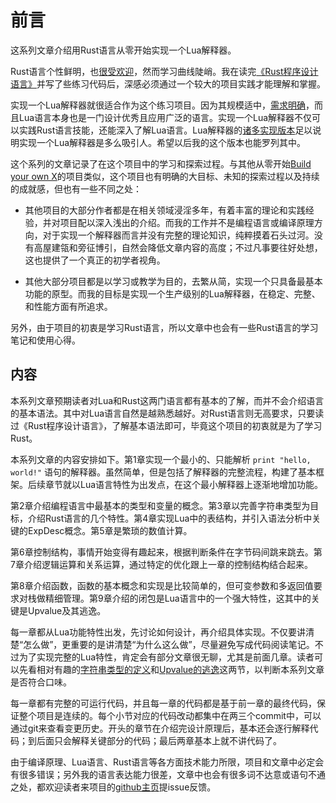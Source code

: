 # 前言

这系列文章介绍用Rust语言从零开始实现一个Lua解释器。

Rust语言个性鲜明，也[很受欢迎](https://survey.stackoverflow.co/2022/?utm_source=so-owned&utm_medium=announcement-banner&utm_campaign=dev-survey-2022&utm_content=results#section-most-loved-dreaded-and-wanted-programming-scripting-and-markup-languages)，然而学习曲线陡峭。我在读完[《Rust程序设计语言》](https://kaisery.github.io/trpl-zh-cn/)并写了些练习代码后，深感必须通过一个较大的项目实践才能理解和掌握。

实现一个Lua解释器就很适合作为这个练习项目。因为其规模适中，[需求明确](https://www.lua.org/manual/5.4/)，而且Lua语言本身也是一门设计优秀且应用广泛的语言。实现一个Lua解释器不仅可以实践Rust语言技能，还能深入了解Lua语言。Lua解释器的[诸多实现版本](http://lua-users.org/wiki/LuaImplementations)足以说明实现一个Lua解释器是多么吸引人。希望以后我的这个版本也能罗列其中。

这个系列的文章记录了在这个项目中的学习和探索过程。与其他从零开始[Build your own X](https://build-your-own-x.vercel.app/)的项目类似，这个项目也有明确的大目标、未知的探索过程以及持续的成就感，但也有一些不同之处：

- 其他项目的大部分作者都是在相关领域浸淫多年，有着丰富的理论和实践经验，并对项目配以深入浅出的介绍。而我的工作并不是编程语言或编译原理方向，对于实现一个解释器而言并没有完整的理论知识，纯粹摸着石头过河。没有高屋建瓴和旁征博引，自然会降低文章内容的高度；不过凡事要往好处想，这也提供了一个真正的初学者视角。

- 其他大部分项目都是以学习或教学为目的，去繁从简，实现一个只具备最基本功能的原型。而我的目标是实现一个生产级别的Lua解释器，在稳定、完整、和性能方面有所追求。

另外，由于项目的初衷是学习Rust语言，所以文章中也会有一些Rust语言的学习笔记和使用心得。

## 内容

本系列文章预期读者对Lua和Rust这两门语言都有基本的了解，而并不会介绍语言的基本语法。其中对Lua语言自然是越熟悉越好。对Rust语言则无高要求，只要读过《Rust程序设计语言》，了解基本语法即可，毕竟这个项目的初衷就是为了学习Rust。

本系列文章的内容安排如下。第1章实现一个最小的、只能解析 `print "hello, world!"` 语句的解释器。虽然简单，但是包括了解释器的完整流程，构建了基本框架。后续章节就以Lua语言特性为出发点，在这个最小解释器上逐渐地增加功能。

第2章介绍编程语言中最基本的类型和变量的概念。第3章以完善字符串类型为目标，介绍Rust语言的几个特性。第4章实现Lua中的表结构，并引入语法分析中关键的ExpDesc概念。第5章是繁琐的数值计算。

第6章控制结构，事情开始变得有趣起来，根据判断条件在字节码间跳来跳去。第7章介绍逻辑运算和关系运算，通过特定的优化跟上一章的控制结构结合起来。

第8章介绍函数，函数的基本概念和实现是比较简单的，但可变参数和多返回值要求对栈做精细管理。第9章介绍的闭包是Lua语言中的一个强大特性，这其中的关键是Upvalue及其逃逸。

每一章都从Lua功能特性出发，先讨论如何设计，再介绍具体实现。不仅要讲清楚“怎么做”，更重要的是讲清楚“为什么这么做”，尽量避免写成代码阅读笔记。不过为了实现完整的Lua特性，肯定会有部分文章很无聊，尤其是前面几章。读者可以先看相对有趣的[字符串类型的定义](./ch03-01.string_type.md)和[Upvalue的逃逸](./ch09-02.escape_and_closure.md)这两节，以判断本系列文章是否符合口味。

每一章都有完整的可运行代码，并且每一章的代码都是基于前一章的最终代码，保证整个项目是连续的。每个小节对应的代码改动都集中在两三个commit中，可以通过git来查看变更历史。开头的章节在介绍完设计原理后，基本还会逐行解释代码；到后面只会解释关键部分的代码；最后两章基本上就不讲代码了。

由于编译原理、Lua语言、Rust语言等各方面技术能力所限，项目和文章中必定会有很多错误；另外我的语言表达能力很差，文章中也会有很多词不达意或语句不通之处，都欢迎读者来项目的[github主页](https://github.com/WuBingzheng/build-lua-in-rust)提issue反馈。